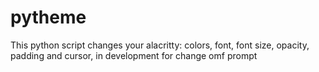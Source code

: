 # pytheme
This python script changes your alacritty: colors, font, font size, opacity, padding and cursor, in development for change omf prompt
